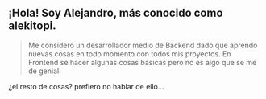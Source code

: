 ## ¡Hola! Soy Alejandro, más conocido como **alekitopi**.
> Me considero un desarrollador medio de Backend dado que aprendo nuevas cosas en todo momento con todos mis proyectos.
> En Frontend sé hacer algunas cosas básicas pero no es algo que se me de genial.

¿el resto de cosas? prefiero no hablar de ello...
